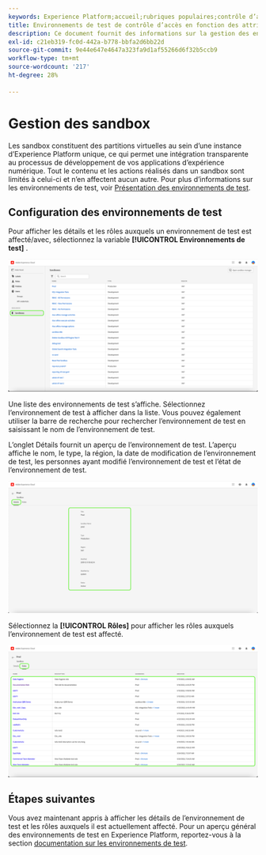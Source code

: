 ```yaml
---
keywords: Experience Platform;accueil;rubriques populaires;contrôle d’accès;contrôle d’accès basé sur les attributs;ABAC
title: Environnements de test de contrôle d’accès en fonction des attributs
description: Ce document fournit des informations sur la gestion des environnements de test par le biais de l’interface Autorisations dans Adobe Experience Cloud.
exl-id: c21eb319-fc0d-442a-b778-bbfa2d6bb22d
source-git-commit: 9e44e647e4647a323fa9d1af55266d6f32b5ccb9
workflow-type: tm+mt
source-wordcount: '217'
ht-degree: 28%

---
```


# Gestion des sandbox

Les sandbox constituent des partitions virtuelles au sein d’une instance d’Experience Platform unique, ce qui permet une intégration transparente au processus de développement de vos applications d’expérience numérique. Tout le contenu et les actions réalisés dans un sandbox sont limités à celui-ci et n’en affectent aucun autre. Pour plus d’informations sur les environnements de test, voir [Présentation des environnements de test](../../../sandboxes/home.md).

## Configuration des environnements de test

Pour afficher les détails et les rôles auxquels un environnement de test est affecté/avec, sélectionnez la variable **[!UICONTROL Environnements de test]** .

![flac-sandbox-tab](../../images/flac-ui/flac-sandboxes-tab.png)

Une liste des environnements de test s’affiche. Sélectionnez l’environnement de test à afficher dans la liste. Vous pouvez également utiliser la barre de recherche pour rechercher l’environnement de test en saisissant le nom de l’environnement de test.

L’onglet Détails fournit un aperçu de l’environnement de test. L’aperçu affiche le nom, le type, la région, la date de modification de l’environnement de test, les personnes ayant modifié l’environnement de test et l’état de l’environnement de test.

![flac-sandbox-details](../../images/flac-ui/flac-sandboxes-details.png)

Sélectionnez la **[!UICONTROL Rôles]** pour afficher les rôles auxquels l’environnement de test est affecté.

![flac-sandbox-rôles](../../images/flac-ui/flac-sandboxes-roles.png)

## Étapes suivantes

Vous avez maintenant appris à afficher les détails de l’environnement de test et les rôles auxquels il est actuellement affecté. Pour un aperçu général des environnements de test en Experience Platform, reportez-vous à la section [documentation sur les environnements de test](../../sanboxes/../ui/overview.md).
